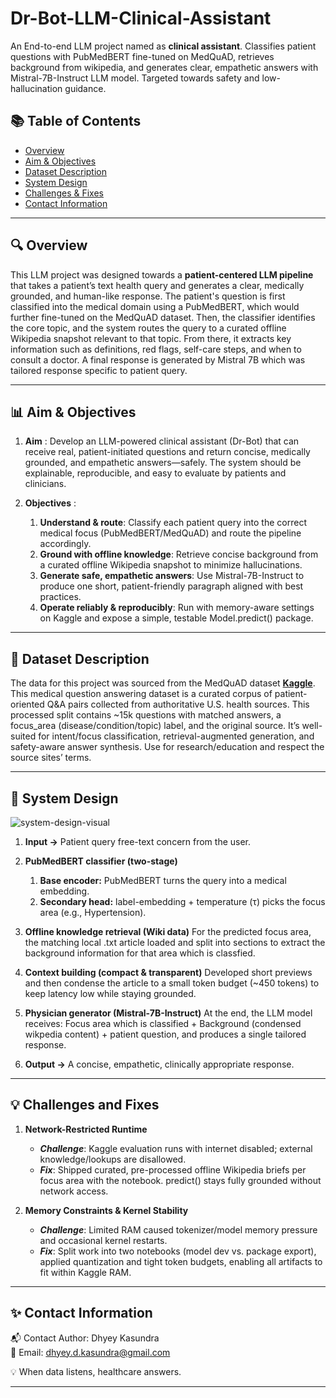 # Dr-Bot-LLM-Clinical-Assistant
An End-to-end LLM project named as **clinical assistant**. Classifies patient questions with PubMedBERT fine-tuned on MedQuAD, retrieves background from wikipedia, and generates clear, empathetic answers with Mistral-7B-Instruct LLM model. Targeted towards safety and low-hallucination guidance.

## 📚 Table of Contents

- [Overview](#-overview)
- [Aim & Objectives](#-aim-and-objectives)
- [Dataset Description](#-dataset-description)
- [System Design](#-system-design)
- [Challenges & Fixes](#-challenges-and-fixes)
- [Contact Information](#-contact-information)

---

## 🔍 Overview

This LLM project was designed towards a **patient-centered LLM pipeline** that takes a patient’s text health query and generates a clear, medically grounded, and human-like response. The patient's question is first classified into the medical domain using a PubMedBERT, which would further fine-tuned on the MedQuAD dataset. Then, the classifier identifies the core topic, and the system routes the query to a curated offline Wikipedia snapshot relevant to that topic. From there, it extracts key information such as definitions, red flags, self-care steps, and when to consult a doctor. A final response is generated by Mistral 7B which was tailored response specific to patient query.

---

## 📊 Aim & Objectives

1) **Aim** : Develop an LLM-powered clinical assistant (Dr-Bot) that can receive real, patient-initiated questions and return concise, medically grounded, and empathetic answers—safely. The system should be explainable, reproducible, and easy to evaluate by patients and clinicians.

2) **Objectives** :
    1. **Understand & route**: Classify each patient query into the correct medical focus (PubMedBERT/MedQuAD) and route the pipeline accordingly.
    2. **Ground with offline knowledge**: Retrieve concise background from a curated offline Wikipedia snapshot to minimize hallucinations.
    3. **Generate safe, empathetic answers**: Use Mistral-7B-Instruct to produce one short, patient-friendly paragraph aligned with best practices.
    4. **Operate reliably & reproducibly**: Run with memory-aware settings on Kaggle and expose a simple, testable Model.predict() package.

--- 

## 🧩 Dataset Description
The data for this project was sourced from the MedQuAD dataset **[Kaggle](https://www.kaggle.com/datasets/jpmiller/layoutlm?resource=download)**. This medical question answering dataset is a curated corpus of patient-oriented Q&A pairs collected from authoritative U.S. health sources. This processed split contains ~15k questions with matched answers, a focus_area (disease/condition/topic) label, and the original source. It’s well-suited for intent/focus classification, retrieval-augmented generation, and safety-aware answer synthesis. Use for research/education and respect the source sites’ terms.

---

## 🧩 System Design

![system-design-visual](https://github.com/user-attachments/assets/03f757a9-1d19-453d-8fb5-c874b144c295)

1) **Input →** Patient query free-text concern from the user.

2) **PubMedBERT classifier (two-stage)**
    1. **Base encoder:** PubMedBERT turns the query into a medical embedding.
    2. **Secondary head:** label-embedding + temperature (τ) picks the focus area (e.g., Hypertension).

3) **Offline knowledge retrieval (Wiki data)** For the predicted focus area, the matching local .txt article loaded and split into sections to extract the background information for that area which is classfied.

4) **Context building (compact & transparent)** Developed short previews and then condense the article to a small token budget (~450 tokens) to keep latency low while staying grounded.

5) **Physician generator (Mistral-7B-Instruct)** At the end, the LLM model receives: Focus area which is classified + Background (condensed wikpedia content) + patient question, and produces a single tailored response.

6) **Output →** A concise, empathetic, clinically appropriate response.


---

## 💡 Challenges and Fixes

1) **Network-Restricted Runtime**
   - ***Challenge***: Kaggle evaluation runs with internet disabled; external knowledge/lookups are disallowed.
   - ***Fix***: Shipped curated, pre-processed offline Wikipedia briefs per focus area with the notebook. predict() stays fully grounded without network access.

2) **Memory Constraints & Kernel Stability**
   - ***Challenge***: Limited RAM caused tokenizer/model memory pressure and occasional kernel restarts.
   - ***Fix***: Split work into two notebooks (model dev vs. package export), applied quantization and tight token budgets, enabling all artifacts to fit within Kaggle RAM.

---

## ✨ Contact Information

📬 Contact Author: Dhyey Kasundra <br> 
📧 Email: dhyey.d.kasundra@gmail.com

💡 When data listens, healthcare answers.

---
